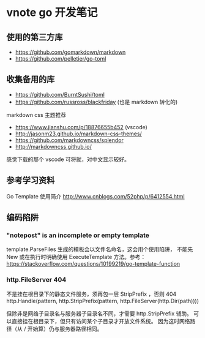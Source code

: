 # vnote go 开发笔记

## 使用的第三方库

* https://github.com/gomarkdown/markdown
* https://github.com/pelletier/go-toml

## 收集备用的库

* https://github.com/BurntSushi/toml
* https://github.com/russross/blackfriday (也是 markdown 转化的)

markdown css 主题推荐

* https://www.jianshu.com/p/18876655b452 (vscode)
* http://jasonm23.github.io/markdown-css-themes/
* https://github.com/markdowncss/splendor
* http://markdowncss.github.io/

感觉下载的那个 vscode 可将就，对中文显示较好。

## 参考学习资料

Go Template 使用简介
http://www.cnblogs.com/52php/p/6412554.html

## 编码陷阱

### "notepost" is an incomplete or empty template

template.ParseFiles 生成的模板会以文件名命名，这会用个使用陷阱，
不能先 New 或在执行时明确使用 ExecuteTemplate 方法。参考：
https://stackoverflow.com/questions/10199219/go-template-function

### http.FileServer 404

不是挂在根目录下的静态文件服务，须再包一层 StripPrefix ，否则 404
http.Handle(pattern, http.StripPrefix(pattern, http.FileServer(http.Dir(path))))

但除非是网络子目录名与服务器子目录名不同，才需要 http.StripPrefix 辅助。
可以直接挂在根目录下，但只有访问某个子目录才开放文件系统。
因为这时网络路径（从 / 开始算）仍与服务器路径相同。

